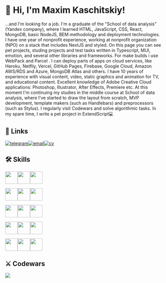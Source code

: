 # 👋 Hi, I'm Maxim Kaschitskiy!

...and I'm looking for a job. I'm a graduate of the "School of data analysis" (Yandex company), where I learned HTML, JavaScript, CSS, React, MongoDB, basic NodeJS, BEM methodology and deployment technologies. I have one year of nonprofit experience, working at nonprofit organization (NPO) on a stack that includes NextJS and styled. On this page you can see pet projects, studing projects and test tasks written in Typescript, MUI, emotion, and several other libraries and frameworks. For make builds i use WebPack and Parcel . I can deploy parts of apps on cloud services, like Heroku, Netfliy, Vercel, GitHub Pages, Firebase, Google Cloud, Amazon AWS/RDS and Azure, MongoDB Atlas and others. I have 10 years of experience with visual content, video, static graphics and animation for TV, and educational content. Excellent knowledge of Adobe Creative Cloud applications: Photoshop, Illustrator, After Effects, Premiere etc. At this moment I'm continuing my studies in the middle course at School of data analysis, where I've started to draw the layout from scratch, MVP development, template makers (such as Handlebars) and preprocessors (such as Stylus). I regularly visit Codewars and solve algorithmic tasks. In my spare time, I write a pet project in ExtendScript💻

## 🔗 Links
[![telegram](https://img.shields.io/badge/Telegram-grey?style=for-the-badge&logo=telegram)](https://t.me/very_seriously)[![email](https://img.shields.io/badge/Email-dimgrey?style=for-the-badge)](mailto:maxim.kaschitskiy@yandex.ru)[![cv](https://img.shields.io/badge/Full_CV-grey?style=for-the-badge)](http://cvmkr.com/u8RkN)

## 🛠 Skills
<img height="40px" src="https://cdn.jsdelivr.net/gh/devicons/devicon/icons/html5/html5-original.svg" /><img height="40px" src="https://cdn.jsdelivr.net/gh/devicons/devicon/icons/css3/css3-original.svg" /><img height="40px" src="https://cdn.jsdelivr.net/gh/devicons/devicon/icons/javascript/javascript-original.svg" />

<img height="40px" src="https://cdn.jsdelivr.net/gh/devicons/devicon/icons/react/react-original-wordmark.svg" /><img height="40px" src="https://cdn.jsdelivr.net/gh/devicons/devicon/icons/nextjs/nextjs-original-wordmark.svg" /><img height="40px" src="https://cdn.jsdelivr.net/gh/devicons/devicon/icons/materialui/materialui-original.svg" />    

<img height="40px" src="https://cdn.jsdelivr.net/gh/devicons/devicon/icons/nodejs/nodejs-original-wordmark.svg" /><img height="40px" src="https://cdn.jsdelivr.net/gh/devicons/devicon/icons/express/express-original-wordmark.svg" /><img height="40px" src="https://cdn.jsdelivr.net/gh/devicons/devicon/icons/mongodb/mongodb-original-wordmark.svg" />

<img height="40px" src="https://cdn.jsdelivr.net/gh/devicons/devicon/icons/git/git-original-wordmark.svg" /><img height="40px" src="https://cdn.jsdelivr.net/gh/devicons/devicon/icons/ubuntu/ubuntu-plain-wordmark.svg" /><img height="40px" src="https://cdn.jsdelivr.net/gh/devicons/devicon/icons/nginx/nginx-original.svg" />
          
<img height="40px" src="https://cdn.jsdelivr.net/gh/devicons/devicon/icons/photoshop/photoshop-plain.svg" /><img height="40px" src="https://cdn.jsdelivr.net/gh/devicons/devicon/icons/aftereffects/aftereffects-original.svg" /><img height="40px" src="https://cdn.jsdelivr.net/gh/devicons/devicon/icons/premierepro/premierepro-original.svg" />

## ⚔️ Codewars
[<img src="https://www.codewars.com/users/maximKaschitskiy/badges/large" />](https://www.codewars.com/users/maximKaschitskiy)
